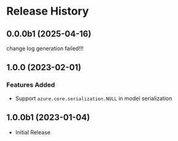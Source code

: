 # Release History

## 0.0.0b1 (2025-04-16)

change log generation failed!!!

## 1.0.0 (2023-02-01)

### Features Added

  - Support `azure.core.serialization.NULL` in model serialization

## 1.0.0b1 (2023-01-04)

* Initial Release
